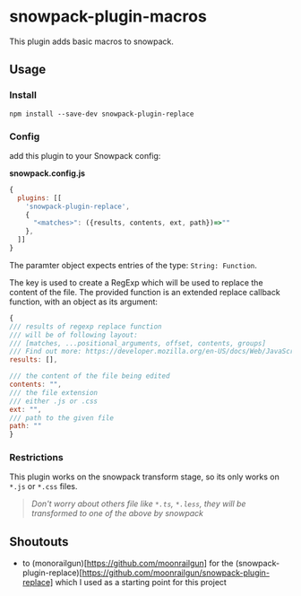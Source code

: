 # snowpack-plugin-macros
This plugin adds basic macros to snowpack.

## Usage

### Install

```
npm install --save-dev snowpack-plugin-replace
```

### Config

add this plugin to your Snowpack config:

**snowpack.config.js**
```javascript
{
  plugins: [[
    'snowpack-plugin-replace',
    {
      "<matches>": ({results, contents, ext, path})=>""
    },
  ]]
}
```

The paramter object expects entries of the type: `String: Function`.

The key is used to create a RegExp which will be used to replace the content of the file.
The provided function is an extended replace callback function, with an object as its argument:

``` javascript
{
/// results of regexp replace function
/// will be of following layout:
/// [matches, ...positional_arguments, offset, contents, groups]
/// Find out more: https://developer.mozilla.org/en-US/docs/Web/JavaScript/Reference/Global_Objects/String/replace#specifying_a_function_as_a_parameter
results: [],

/// the content of the file being edited
contents: "",
/// the file extension
/// either .js or .css
ext: "",
/// path to the given file
path: ""
}
```

### Restrictions

This plugin works on the snowpack transform stage, so its only works on `*.js` or `*.css` files.

> *Don't worry about others file like `*.ts`, `*.less`, they will be transformed to one of the above by snowpack*

## Shoutouts
- to (monorailgun)[https://github.com/moonrailgun] for the (snowpack-plugin-replace)[https://github.com/moonrailgun/snowpack-plugin-replace] which I used as a starting point for this project
